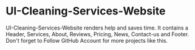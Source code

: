 # UI-Cleaning-Services-Website

UI-Cleaning-Services-Website renders help and saves time. It contains a Header, Services, About, Reviews, Pricing, News, Contact-us and Footer. Don't forget to Follow GitHub Account for more projects like this.
